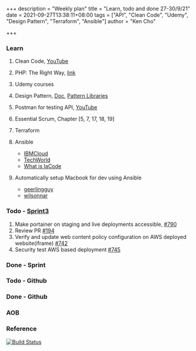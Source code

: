 +++
description = "Weekly plan"
title = "Learn, todo and done 27-30/9/21"
date = 2021-09-27T13:38:11+08:00
tags = ["API", "Clean Code", "Udemy", "Design Pattern", "Terraform", "Ansible"]
author = "Ken Cho"

+++  
### Learn
1. Clean Code, [YouTube](https://www.youtube.com/watch?v=7EmboKQH8lM)
2. PHP: The Right Way, [link](https://phptherightway.com/)
3. Udemy courses
4. Design Pattern, [Doc](https://designpatternsphp.readthedocs.io/en/latest/README.html), [Pattern Libraries](https://medium.com/@whatjackhasmade/pattern-libraries-abcc45c6144c)
5. Postman for testing API, [YouTube](https://www.freecodecamp.org/news/learn-how-to-use-postman-to-test-apis/)
6. Essential Scrum, Chapter [5, 7, 17, 18, 19]
7. Terraform
8. Ansible
    - [IBMCloud](https://www.youtube.com/watch?v=fHO1X93e4WA)
    - [TechWorld](https://www.youtube.com/watch?v=1id6ERvfozo)
    - [What is IaCode](https://www.youtube.com/watch?v=POPP2WTJ8es)

10. Automatically setup Macbook for dev using Ansible
    - [geerlingguy](https://github.com/geerlingguy/mac-dev-playbook)
    - [wilsonnar](https://wilsonmar.github.io/ansible-mac-osx-setup/)

### Todo - [Sprint3](https://github.com/orgs/gigascience/projects/7)
1. Make portainer on staging and live deployments accessible, [#790](https://github.com/gigascience/gigadb-website/issues/790)
2. Review PR [#194](https://github.com/rija/gigadb-website/pull/194)
3. Verify and update web content policy configuration on AWS deployed website(iframe) [#742](https://github.com/gigascience/gigadb-website/issues/742)
4. Security test AWS based deployment [#745](https://github.com/gigascience/gigadb-website/issues/745)
### Done - Sprint

### Todo - Github

### Done - Github

### AOB

### Reference


[![Build Status](https://travis-ci.com/kencho51/gigathing.svg?branch=master)](https://travis-ci.com/kencho51/gigathing)

